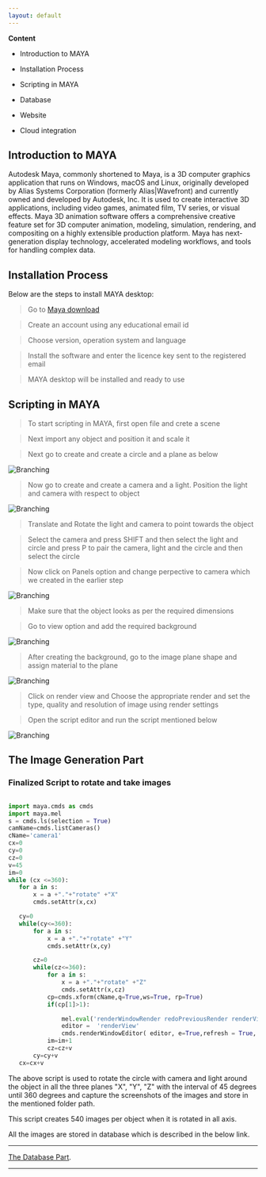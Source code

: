 ```yaml
---
layout: default
---
```


**Content**

*   Introduction to MAYA

*   Installation Process

*   Scripting in MAYA

*   Database

*   Website

*   Cloud integration



## Introduction to MAYA

Autodesk Maya, commonly shortened to Maya, is a 3D computer graphics application that runs on Windows, macOS and Linux, originally developed by Alias Systems Corporation (formerly Alias|Wavefront) and currently owned and developed by Autodesk, Inc. It is used to create interactive 3D applications, including video games, animated film, TV series, or visual effects.
Maya 3D animation software offers a comprehensive creative feature set for 3D computer animation, modeling, simulation, rendering, and compositing on a highly extensible production platform. Maya has next-generation display technology, accelerated modeling workflows, and tools for handling complex data.


## Installation Process

Below are the steps to install MAYA desktop:

> Go to [Maya download](https://www.autodesk.com/education/free-software/maya)

> Create an account using any educational email id

> Choose version, operation system and language

> Install the software and enter the licence key sent to the registered email

> MAYA desktop will be installed and ready to use


## Scripting in MAYA

> To start scripting in MAYA, first open file and crete a scene

> Next import any object and position it and scale it 

> Next go to create and create a circle and a plane as below

![Branching](https://raw.githubusercontent.com/Sindhurakolli/DMDD_portfolio/master/circle_and_plane.png)

> Now go to create and create a camera and a light. Position the light and camera with respect to object

![Branching](https://raw.githubusercontent.com/Sindhurakolli/DMDD_portfolio/master/light_camera.png)

> Translate and Rotate the light and camera to point towards the object

> Select the camera and press SHIFT and then select the light and circle and press P to pair the camera, light and the circle and then select the circle

> Now click on Panels option and change perpective to camera which we created in the earlier step

![Branching](https://raw.githubusercontent.com/Sindhurakolli/DMDD_portfolio/master/Changing_the_view.png)

> Make sure that the object looks as per the required dimensions

> Go to view option and add the required background 

![Branching](https://raw.githubusercontent.com/Sindhurakolli/DMDD_portfolio/master/create_background.png)

> After creating the background, go to the image plane shape and assign material to the plane

![Branching](https://raw.githubusercontent.com/Sindhurakolli/DMDD_portfolio/master/assign_material.png)


> Click on render view and Choose the appropriate render and set the type, quality and resolution of image using render      settings

> Open the script editor and run the script mentioned below

![Branching](https://raw.githubusercontent.com/Sindhurakolli/DMDD_portfolio/master/code.png)

## The Image Generation Part


### Finalized Script to rotate and take images

```python

import maya.cmds as cmds
import maya.mel
s = cmds.ls(selection = True)
camName=cmds.listCameras()
cName='camera1'
cx=0
cy=0
cz=0
v=45
im=0
while (cx <=360):
   for a in s:
       x = a +"."+"rotate" +"X"
       cmds.setAttr(x,cx)

   cy=0
   while(cy<=360):
       for a in s:
           x = a +"."+"rotate" +"Y"
           cmds.setAttr(x,cy)

       cz=0
       while(cz<=360):
           for a in s:
               x = a +"."+"rotate" +"Z"
               cmds.setAttr(x,cz)
           cp=cmds.xform(cName,q=True,ws=True, rp=True)
           if(cp[1]>1):

               mel.eval('renderWindowRender redoPreviousRender renderView')
               editor =  'renderView'
               cmds.renderWindowEditor( editor, e=True,refresh = True, writeImage=('/Users/../images/object/object_name'+'_X'+str(cx)+'_Y'+str(cy)+'_Z'+str(cz)))
           im=im+1
           cz=cz+v
       cy=cy+v
   cx=cx+v

```

The above script is used to rotate the circle with camera and light around the object in all the three planes "X", "Y", "Z" with the interval of 45 degrees until 360 degrees and capture the screenshots of the images and store in the mentioned folder path.

This script creates 540 images per object when it is rotated in all axis.

All the images are stored in database which is described in the below link.


* * *


[The Database Part](./another-page.html).


* * *





